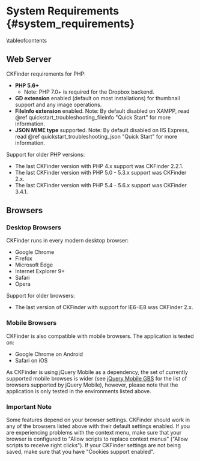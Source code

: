 # System Requirements {#system_requirements}

\tableofcontents

## Web Server

CKFinder requirements for PHP:
 - <strong>PHP 5.6+</strong>
    - Note: PHP 7.0+ is required for the Dropbox backend.
 - <strong>GD extension</strong> enabled (default on most installations) for thumbnail support and any image operations.
 - <strong>FileInfo extension</strong> enabled. Note: By default disabled on XAMPP, read @ref quickstart_troubleshooting_fileinfo "Quick Start" for more information.
 - <strong>JSON MIME type</strong> supported. Note: By default disabled on IIS Express, read @ref quickstart_troubleshooting_json "Quick Start" for more information.

Support for older PHP versions:
 - The last CKFinder version with PHP 4.x support was CKFinder 2.2.1.
 - The last CKFinder version with PHP 5.0 - 5.3.x support was CKFinder 2.x.
 - The last CKFinder version with PHP 5.4 - 5.6.x support was CKFinder 3.4.1.

## Browsers

### Desktop Browsers

CKFinder runs in every modern desktop browser:

 - Google Chrome
 - Firefox
 - Microsoft Edge
 - Internet Explorer 9+
 - Safari
 - Opera

Support for older browsers:
- The last version of CKFinder with support for IE6-IE8 was CKFinder 2.x.

### Mobile Browsers

CKFinder is also compatible with mobile browsers. The application is tested on:

 - Google Chrome on Android
 - Safari on iOS

As CKFinder is using jQuery Mobile as a dependency, the set of currently supported mobile browses is wider (see [jQuery Mobile GBS](http://jquerymobile.com/gbs/) for the list of browsers supported by jQuery Mobile), however, please note that the application is only tested in the environments listed above.

### Important Note

Some features depend on your browser settings. CKFinder should work in any of the browsers listed above with their default settings enabled. If you are experiencing problems with the context menu, make sure that your browser is configured to "Allow scripts to replace context menus" ("Allow scripts to receive right clicks"). If your CKFinder settings are not being saved, make sure that you have "Cookies support enabled".
